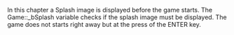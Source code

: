 In this chapter a Splash image is displayed before the game starts.
The Game::_bSplash variable checks if the splash image must be displayed.
The game does not starts right away but at the press of the ENTER key. 